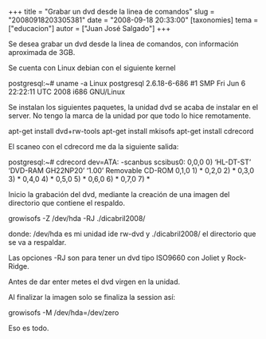+++
title = "Grabar un dvd desde la linea de comandos"
slug = "20080918203305381"
date = "2008-09-18 20:33:00"
[taxonomies]
tema = ["educacion"]
autor = ["Juan José Salgado"]
+++

Se desea grabar un dvd desde la linea de comandos, con información
aproximada de 3GB.

Se cuenta con Linux debian con el siguiente kernel

postgresql:\~# uname -a Linux postgresql 2.6.18-6-686 #1 SMP Fri Jun 6
22:22:11 UTC 2008 i686 GNU/Linux

Se instalan los siguientes paquetes, la unidad dvd se acaba de instalar
en el server. No tengo la marca de la unidad por que todo lo hice
remotamente.

apt-get install dvd+rw-tools apt-get install mkisofs apt-get install
cdrecord

<!-- more -->
El scaneo con el cdrecord me da la siguiente salida:

postgresql:\~# cdrecord dev=ATA: -scanbus scsibus0: 0,0,0 0) ‘HL-DT-ST’
‘DVD-RAM GH22NP20’ ‘1.00’ Removable CD-ROM 0,1,0 1) * 0,2,0 2) * 0,3,0
3) * 0,4,0 4) * 0,5,0 5) * 0,6,0 6) * 0,7,0 7) \*

Inicio la grabación del dvd, mediante la creación de una imagen del
directorio que contiene el respaldo.

growisofs -Z /dev/hda -RJ ./dicabril2008/

donde: /dev/hda es mi unidad ide rw-dvd y ./dicabril2008/ el directorio
que se va a respaldar.

Las opciones -RJ son para tener un dvd tipo ISO9660 con Joliet y
Rock-Ridge.

Antes de dar enter metes el dvd virgen en la unidad.

Al finalizar la imagen solo se finaliza la session así:

growisofs -M /dev/hda=/dev/zero

Eso es todo.


